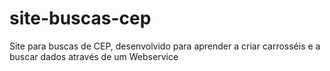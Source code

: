 # site-buscas-cep
Site para buscas de CEP, desenvolvido para aprender a criar carrosséis e a buscar dados através de um Webservice
